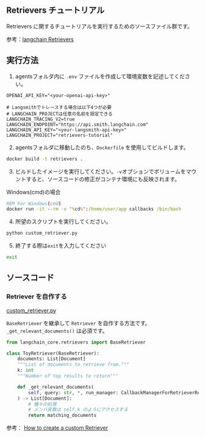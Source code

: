 ## Retrievers チュートリアル

Retrievers に関するチュートリアルを実行するためのソースファイル群です。

参考：[langchain Retrievers](https://python.langchain.com/docs/how_to/#retrievers)

## 実行方法

1. agentsフォルダ内に `.env` ファイルを作成して環境変数を記述してください。

```
OPENAI_API_KEY="<your-openai-api-key>"

# Langsmithでトレースする場合は以下4つが必要
# LANGCHAIN_PROJECTは任意の名前を設定できる
LANGCHAIN_TRACING_V2=true
LANGCHAIN_ENDPOINT="https://api.smith.langchain.com"
LANGCHAIN_API_KEY="<your-langsmith-api-key>"
LANGCHAIN_PROJECT="retrievers-tutorial"
```

2. agentsフォルダに移動したのち、`Dockerfile` を使用してビルドします。

```bash
docker build -t retrievers .
```

3. ビルドしたイメージを実行してください。`-v`オプションでボリュームをマウントすると、ソースコードの修正がコンテナ環境にも反映されます。

Windows(cmd)の場合
```cmd
REM For Windows(cmd)
docker run -it --rm -v "%cd%":/home/user/app callbacks /bin/bash
```

4. 所望のスクリプトを実行してください。

```bash
python custom_retriever.py
```

5. 終了する際は`exit`を入力してください

```bash
exit
```

## ソースコード

### Retriever を自作する
[custom_retriever.py](custom_retriever.py)

`BaseRetriever` を継承して `Retriever` を自作する方法です。
`_get_relevant_documents()` は必須です。

```python
from langchain_core.retrievers import BaseRetriever

class ToyRetriever(BaseRetriever):
    documents: List[Document]
    """List of documents to retrieve from."""
    k: int
    """Number of top results to return"""

    def _get_relevant_documents(
        self, query: str, *, run_manager: CallbackManagerForRetrieverRun
    ) -> List[Document]:
        # 種々の処理
        # メンバ変数は self.k のようにアクセスする
        return matching_documents
```

参考：
[How to create a custom Retriever](https://python.langchain.com/docs/how_to/custom_retriever/)
